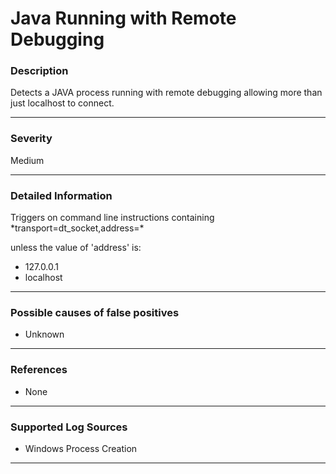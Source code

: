 # Java Running with Remote Debugging
### Description

Detects a JAVA process running with remote debugging allowing more than just localhost to connect.

-------------------
### Severity

Medium

-------------------

### Detailed Information

Triggers on command line instructions containing \*transport=dt_socket,address=\*

unless the value of 'address' is:
  - 127.0.0.1
  - localhost

-------------------

### Possible causes of false positives

- Unknown

-------------------
### References

- None

-------------------
### Supported Log Sources

- Windows Process Creation

-------------------
